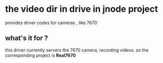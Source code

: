 the video dir in drive in jnode project 
==

provides driver codes for cameras , like 7670 

what's it for ?
--

this driver currently servers the 7670 camera, recording videos. so the corresponding project is **Real7670**
